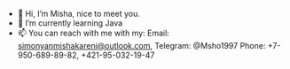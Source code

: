 - 👋 Hi, I’m Misha, nice to meet you.
- 🌱 I’m currently learning Java
- 📫 You can reach with me with my:
Email: simonyanmishakareni@outlook.com,
Telegram: @Msho1997
Phone: +7-950-689-89-82, +421-95-032-19-47

<!---
Msho19972010/Msho19972010 is a ✨ special ✨ repository because its `README.md` (this file) appears on your GitHub profile.
You can click the Preview link to take a look at your changes.
--->
